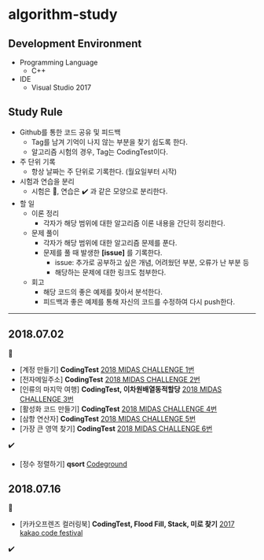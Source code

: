 # algorithm-study

## Development Environment
* Programming Language
    * C++
* IDE
    * Visual Studio 2017

## Study Rule
* Github를 통한 코드 공유 및 피드백
    * Tag를 남겨 기억이 나지 않는 부분을 찾기 쉽도록 한다.    
    * 알고리즘 시험의 경우, Tag는 CodingTest이다.
* 주 단위 기록
    * 항상 날짜는 주 단위로 기록한다. (월요일부터 시작)
* 시험과 연습을 분리
    * 시험은 :memo:, 연습은 :heavy_check_mark: 과 같은 모양으로 분리한다.
* 할 일
    * 이론 정리
        * 각자가 해당 범위에 대한 알고리즘 이론 내용을 간단히 정리한다.
    * 문제 풀이
        * 각자가 해당 범위에 대한 알고리즘 문제를 푼다.
        * 문제를 풀 때 발생한 **[issue]** 를 기록한다.
            * issue: 추가로 공부하고 싶은 개념, 어려웠던 부분, 오류가 난 부분 등
            * 해당하는 문제에 대한 링크도 첨부한다.
    * 회고
        * 해당 코드의 좋은 예제를 찾아서 분석한다.
        * 피드백과 좋은 예제를 통해 자신의 코드를 수정하여 다시 push한다.

---

## 2018.07.02
:memo:
* [계정 만들기] __CodingTest__ [2018 MIDAS CHALLENGE 1번](/contents/midas-challenge/풀이/1번.md)
* [전자메일주소] __CodingTest__ [2018 MIDAS CHALLENGE 2번](/contents/midas-challenge/풀이/2번.md)
* [인류의 마지막 여행] __CodingTest, 이차원배열동적할당__ [2018 MIDAS CHALLENGE 3번](/contents/midas-challenge/풀이/3번.md)
* [활성화 코드 만들기] __CodingTest__ [2018 MIDAS CHALLENGE 4번](/contents/midas-challenge/풀이/4번.md)
* [삼항 연산자] __CodingTest__ [2018 MIDAS CHALLENGE 5번](/contents/midas-challenge/풀이/5번.md)
* [가장 큰 영역 찾기] __CodingTest__ [2018 MIDAS CHALLENGE 6번](/contents/midas-challenge/풀이/6번.md)

:heavy_check_mark:
* [정수 정렬하기] __qsort__ [Codeground](/contents/codeground/2018-07-02/정수-정렬하기.md)

## 2018.07.16
:memo:
* [카카오프렌즈 컬러링북] __CodingTest, Flood Fill, Stack, 미로 찾기__ [2017 kakao code festival](/contents/2017-cacao-code-festival/1번.md)

:heavy_check_mark:

<!--    * 공유 및 피드백
        1. 각자가 푼 문제에 대한 코드를 feature branch를 따서 github에 push한 후 pull request를 날린다.
        2. 상대방의 코드를 확인한 후 GUI(Github page)를 이용하여 피드백을 적는다.
        3. 피드백을 적은 후 해당하는 feature branch를 merge한다. -->
